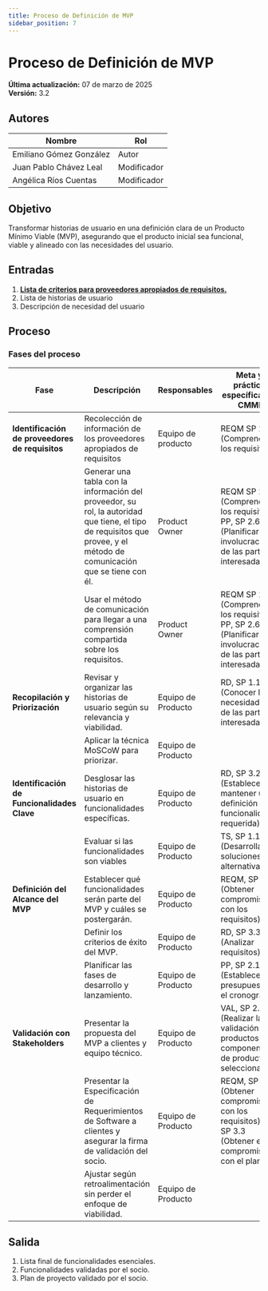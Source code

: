 ```yaml
---
title: Proceso de Definición de MVP  
sidebar_position: 7
---
```


# Proceso de Definición de MVP

**Última actualización:** 07 de marzo de 2025  
**Versión:** 3.2

## Autores  
| Nombre                  | Rol   |
|-------------------------|-------|
| Emiliano Gómez González | Autor |
| Juan Pablo Chávez Leal  | Modificador|
| Angélica Ríos Cuentas   | Modificador|

## Objetivo  
Transformar historias de usuario en una definición clara de un Producto Mínimo Viable (MVP), asegurando que el producto inicial sea funcional, viable y alineado con las necesidades del usuario.

## Entradas  
1. [**Lista de criterios para proveedores apropiados de requisitos.**](../recursos/lista-de-criterios.md)
2. Lista de historias de usuario   
3. Descripción de necesidad del usuario  

## Proceso  

### Fases del proceso  

| **Fase**                            | **Descripción** | **Responsables** | **Meta y práctica específica del CMMI** |
|--------------------------------------|----------------|------------------|--------------------------|
| **Identificación de proveedores de requisitos** | Recolección de información de los proveedores apropiados de requisitos| Equipo de producto | REQM SP 1.1 (Comprender los requisitos) |
|     | Generar una tabla con la información del proveedor, su rol, la autoridad que tiene, el tipo de requisitos que provee, y el método de comunicación que se tiene con él.     | Product Owner    |  REQM SP 1.1 (Comprender los requisitos), PP, SP 2.6 (Planificar la involucración de las partes interesadas)  |
|   |  Usar el método de comunicación para llegar a una comprensión compartida sobre los requisitos.      | Product Owner            | REQM SP 1.1 (Comprender los requisitos), PP, SP 2.6 (Planificar la involucración de las partes interesadas)  |
| **Recopilación y Priorización** | Revisar y organizar las historias de usuario según su relevancia y viabilidad. | Equipo de Producto | RD, SP 1.1 (Conocer las necesidades de las partes interesadas) |
| | Aplicar la técnica MoSCoW para priorizar. | Equipo de Producto |  |
| **Identificación de Funcionalidades Clave** | Desglosar las historias de usuario en funcionalidades específicas. | Equipo de Producto | RD, SP 3.2 (Establecer y mantener una definición de la funcionalidad requerida) |
| | Evaluar si las funcionalidades son viables | Equipo de Producto | TS, SP 1.1 (Desarrollar soluciones alternativas) |
| **Definición del Alcance del MVP** | Establecer qué funcionalidades serán parte del MVP y cuáles se postergarán. | Equipo de Producto | REQM, SP 1.2 (Obtener compromiso con los requisitos) |
| | Definir los criterios de éxito del MVP. | Equipo de Producto | RD, SP 3.3 (Analizar requisitos) |
| | Planificar las fases de desarrollo y lanzamiento. | Equipo de Producto | PP, SP 2.1 (Establecer el presupuesto y el cronograma) |
| **Validación con Stakeholders** | Presentar la propuesta del MVP a clientes y equipo técnico. | Equipo de Producto | VAL, SP 2.1 (Realizar la validación de productos o componentes de productos seleccionados) |
| | Presentar la Especificación de Requerimientos de Software a clientes y asegurar la firma de validación del socio.| Equipo de Producto | REQM, SP 1.2 (Obtener compromiso con los requisitos), PP, SP 3.3 (Obtener el compromiso con el plan.)| |
| | Ajustar según retroalimentación sin perder el enfoque de viabilidad. | Equipo de Producto |  |


## Salida   
1. Lista final de funcionalidades esenciales. 
2. Funcionalidades validadas por el socio.
3. Plan de proyecto validado por el socio. 
